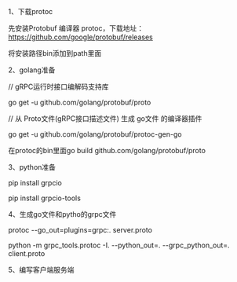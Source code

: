 1、下载protoc

  先安装Protobuf 编译器 protoc，下载地址：https://github.com/google/protobuf/releases
  
  将安装路径bin添加到path里面
  
2、golang准备

  // gRPC运行时接口编解码支持库
  
  go get -u github.com/golang/protobuf/proto
  
  // 从 Proto文件(gRPC接口描述文件) 生成 go文件 的编译器插件
  
  go get -u github.com/golang/protobuf/protoc-gen-go
  
  在protoc的bin里面go build github.com/golang/protobuf/proto
  
 3、python准备
 
  pip install grpcio
  
  pip install grpcio-tools
  
 4、生成go文件和pytho的grpc文件
 
  protoc --go_out=plugins=grpc:. server.proto
  
  python -m grpc_tools.protoc -I. --python_out=. --grpc_python_out=. client.proto 
  
 5、编写客户端服务端
